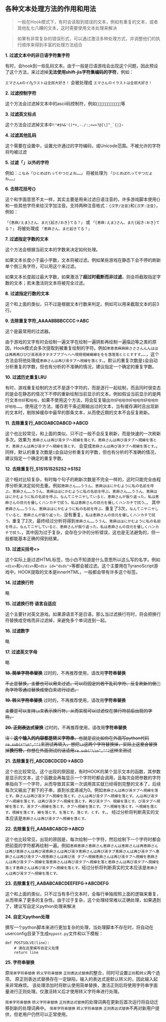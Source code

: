 ## 各种文本处理方法的作用和用法

>一般在Hook模式下，有时会读取到错误的文本，例如有重复的文本，或者其他乱七八糟的文本，这时需要使用文本处理来解决

>如果有非常复杂的错误形式，可以通过激活多种处理方式，并调整他们的执行顺序来得到丰富的处理方法组合

**1. 过滤文本中的非日语字符集字符**

有时，会hook到一些乱码文本。由于一般是日语游戏会出现这个问题，因此预设了这个方法，来过滤掉**无法使用shift-jis字符集编码的字符**，例如：

`エマさんԟのイԠラストは全部大好き！` 会被处理成 `エマさんのイラストは全部大好き！`

**2. 过滤控制字符**

这个方法会过滤掉文本中的ascii码控制符，例如``等


**3. 过滤英文标点**

这个方法会过滤掉文本中```!"#$%&'()*+,-./:;<=>?@[\]^_`{|}~```


**4. 过滤其他乱码**

这个需要在设置中，设置允许通过的字符编码，或Unicode范围。不被允许的字符将均被过滤

**5. 过滤「」以外的字符**

例如：`こなみ「ひとめぼれってやつだよね……」` 将被处理为 `「ひとめぼれってやつだよね……」`

**6. 去除花括号{}**

这个和字面意思不太一样，其实主要是用来过滤日语注音的，许多游戏脚本使用{}和一些其他字符来给汉字加注音。支持两种注音格式：`{汉字/注音}`和`{汉字:注音}`，例如：

`「{恵麻/えま}さん、まだ{起き/おき}てる？」` 或  `「{恵麻:えま}さん、まだ{起き:おき}てる？」` 将被处理成 `「恵麻さん、まだ起きてる？」`

**7. 过滤指定字数的文本**

这个方法会根据当前文本的字数来决定如何处理。

如果文本长度小于最小字数，文本将被过滤。例如某些游戏在静态下会不停的刷新单个倒三角字符，可以用这个来过滤。

如果文本长度超过最大字数，如果激活了**超过时截断而非过滤**，则会将截取指定字数的文本；若未激活则文本将被完全过滤。

**8. 过滤指定行数的文本**

这个和上面的类似，只不过是根据文本行数来判定。例如可以用来截取文本的前3行。


**9. 去除重复字符_AAAABBBBCCCC->ABC**

这个是最常用的过滤器。

由于游戏的文字有时会绘制一遍文字在绘制一遍阴影再绘制一遍描边等之类的原因，Hook模式会多次提取到被重复绘制的字符。例如`恵恵恵麻麻麻さささんんんははは再再再びびび液液液タタタブブブへへへ視視視線線線ををを落落落とととすすす。。。`，这个方法会将他处理成`恵麻さんは再び液タブへ視線を落とす。`。默认的重复次数是`1`会自动分析重复的字数，但也有分析的不准确的情况，建议指定一个确定的重复字数。

**10. 过滤历史重复LRU**

有时，游戏重复绘制的方式不是逐个字符的，而是逐行一起绘制，而且同时很变态的是会在静态的情况下不停的重新绘制当前显示的文本。例如假设当前显示的是两行文本`你好`和`哈哈`，如果不使用这个方法，将会反复输出`你好哈哈你好哈哈你好哈哈你好哈哈……`。使用这个方法，缓存若干条近期输出过的文本，当有缓存满时且出现新的文本时，剔除掉缓存中最早的那条文本，从而使近期的文本不会反复刷新。

**11. 去除重复行_ABCDABCDABCD->ABCD**

这个也比较常见，和上面的类似，只不过一般不会反复刷新，而是快速的一次刷新多次。效果为 `恵麻さんは再び液タブへ視線を落とす。恵麻さんは再び液タブへ視線を落とす。恵麻さんは再び液タブへ視線を落とす。` 会变成`恵麻さんは再び液タブへ視線を落とす。`。同样，默认的重复次数是`1`会自动分析重复的字数，但也有分析的不准确的情况，建议指定一个确定的重复字数。

**12. 去除重复行_S1S1S1S2S2S2->S1S2**

这个相对比较复杂，有时每个句子的刷新次数是不完全一样的，这时只能完全由程序分析来决定如何去重。例如`恵麻さん……ううん、恵麻ははにかむように私の名前を呼ぶ。恵麻さん……ううん、恵麻ははにかむように私の名前を呼ぶ。恵麻さん……ううん、恵麻ははにかむように私の名前を呼ぶ。なんてニヤニヤしていると、恵麻さんが振り返った。私は恵麻さんの目元を優しくハンカチで拭う。私は恵麻さんの目元を優しくハンカチで拭う。`， 其中`恵麻さん……ううん、恵麻ははにかむように私の名前を呼ぶ。`重复了3次，`なんてニヤニヤしていると、恵麻さんが振り返った。`没有重复，`私は恵麻さんの目元を優しくハンカチで拭う。`重复了2次，最终经过分析将得到`恵麻さん……ううん、恵麻ははにかむように私の名前を呼ぶ。なんてニヤしていると、恵麻さんが振り返った。私は恵麻さんの目元を優しくハンカチで拭う。`，其中因为过于复杂，会存在少许的分析错误，这也是无法避免的，但一般都能基本正确的得到结果。

**13. 过滤尖括号<>**

这个实际上是过滤HTML标签，怕小白不知道是什么意思所以这么写的名字。例如`<div>`和`</div>`和`<div id="dsds">`等都会被过滤。这个主要用在TyranoScript游戏中，HOOK提取的文本是innerHTML，一般都会带有许多这个标签。

**14. 过滤换行符**

略

**15. 过滤换行符 语言自适应**

这个主要针对英文游戏。如果源语言不是日语，那么当过滤换行符时，将会把换行符替换成空格而非过滤掉，来避免多个单词连到一起。

**16. 过滤数字**

略

**17. 过滤英文字母**

略

~~**18. 简单字符串替换**~~ 过时的，不再推荐使用，请改用**字符串替换**

~~不止是替换，主要也可以用来过滤。可以将固定的若干乱码字符、反复刷新的倒三角字符等通过替换成空白来进行过滤。~~


~~**19. 转义字符串替换**~~ 过时的，不再推荐使用，请改用**字符串替换**

~~主要是可以支持`\n`来表示换行符，从而实现可以过滤仅在换行符前后出现的字符。~~


~~**20. 正则表达式替换**~~ 过时的，不再推荐使用，请改用**字符串替换**

~~注：**这个输入的内容都是转义字符串**，也就是说比如你在外面写python代码`re.sub(r"\n","")`来测试再填入，想把`\n`这两个字符替换掉，实际上这里会替换掉**换行符**，你想在外面测试的话请用`re.sub("\\n","")`这样来测试~~

**21. 去除重复行_ABCDBCDCDD->ABCD**

这个也比较常见。这个出现的原因是，有时HOOK的某个显示文本的函数，其参数是显示的文本，这个函数会再每显示一个字符时都会调用，且每次会把参数的字符串指向下一个字符，从而导致其实第一次调用其实就已经得到完整的文本了，后续每次又输出了剩下的子串，直到长度递减为0。例如`恵麻さんは再び液タブへ視線を落とす。麻さんは再び液タブへ視線を落とす。さんは再び液タブへ視線を落とす。んは再び液タブへ視線を落とす。は再び液タブへ視線を落とす。再び液タブへ
視線を落とす。び液タブへ視線を落とす。液タブへ視線を落とす。タブへ視線を落とす。ブへ視線を落とす。へ視線を落とす。視線を落とす。線を落とす。を落とす。落とす。とす。す。。` 经过分析将判断真实的文本应该是`恵麻さんは再び液タブへ視線を落とす。`


**22. 去除重复行_AABABCABCD->ABCD**

这个也比较常见，出现的原因是，每次绘制一个字符，然后绘制下一个字符时都会把前面的字符都再绘制一遍。例如`恵麻恵麻さ恵麻さん恵麻さんは恵麻さんは再恵麻さんは再び恵麻さんは再び液恵麻さんは再び液タ恵麻さんは再び液タブ恵麻さんは再び液タブへ恵麻さんは再び液タブへ視恵麻さんは再び液
タブへ視線恵麻さんは再び液タブへ視線を恵麻さんは再び液タブへ視線を落恵麻さんは再び液タブへ視線を落と恵麻さんは再び液タブへ視線を落とす恵麻さんは再び液タブへ視線を落とす。`经过分析将判断真实的文本应该是`恵麻さんは再び液タブへ視線を落とす。`

**23. 去除重复行_AABABCABCDEEFEFG->ABCDEFG**

这个和上面的类似，只不过当有多行文本时，会每行单独按照上面的逻辑来重复，从而带来了更多的复杂性。由于过于复杂，这个处理经常难以正确处理，如果遇到了，建议写自定义python处理来解决

**24. 自定义python处理**

撰写一个python脚本来进行更加复杂的处理，当处理脚本不存在时，将自动在userconfig目录下生成`mypost.py`文件和以下模板：

```
def POSTSOLVE(line):
    # 请在这里编写自定义处理
    return line
```

**25. 字符串替换**

原`简单字符串替换` `转义字符串替换` `正则表达式替换`的整合，同时可设置`正则`和`转义`两个选项。
原正则表达式替换存在一定缺陷，输入的表达式是默认转义的，因此输入起来非常麻烦。
该处理添加时将默认使用简单替换，激活正则后将使用字符串字面量进行正则处理。仅激活转义后才使用转义字符串进行处理。

`简单字符串替换` `转义字符串替换` `正则表达式替换`的处理词典在更新后首次运行将自动迁移到新的处理词典中。
`简单字符串替换` `转义字符串替换` `正则表达式替换`不再对新用户提供，但老用户仍然可以正常使用。